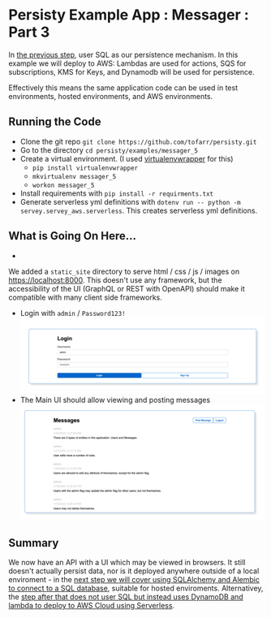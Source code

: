# Persisty Example App : Messager : Part 3

In [the previous step](../messager_5), user SQL as our persistence mechanism.
In this example we will deploy to AWS: Lambdas are used for actions, SQS for 
subscriptions, KMS for Keys, and Dynamodb will be used for persistence.

Effectively this means the same application code can be used in test environments,
hosted environments, and AWS environments.

## Running the Code

* Clone the git repo `git clone https://github.com/tofarr/persisty.git`
* Go to the directory `cd persisty/examples/messager_5`
* Create a virtual environment. (I used [virtualenvwrapper](https://virtualenvwrapper.readthedocs.io/en/latest/)
  for this)
  * `pip install virtualenvwrapper`
  * `mkvirtualenv messager_5`
  * `workon messager_5`
* Install requirements with `pip install -r requirments.txt`
* Generate serverless yml definitions with `dotenv run -- python -m servey.servey_aws.serverless`. This creates serverless yml definitions.

## What is Going On Here...

* 

We added a `static_site` directory to serve html / css / js / images on 
[https://localhost:8000](https://localhost:8000). This doesn't use any framework, but the
accessibility of the UI (GraphQL or REST with OpenAPI) should make it compatible with
many client side frameworks.

* Login with `admin` / `Password123!` ![Login](readme/login.png)
* The Main UI should allow viewing and posting messages ![Main UI](readme/main_ui.png)

## Summary

We now have an API with a UI which may be viewed in browsers. It still doesn't actually
persist data, nor is it deployed anywhere outside of a local enviroment - in the 
[next step we will cover using SQLAlchemy and Alembic to connect to a SQL database](../messager_4),
suitable for hosted enviroments. Alternativey, the [step after that does not user SQL
but instead uses DynamoDB and lambda to deploy to AWS Cloud using Serverless](../messager_5).